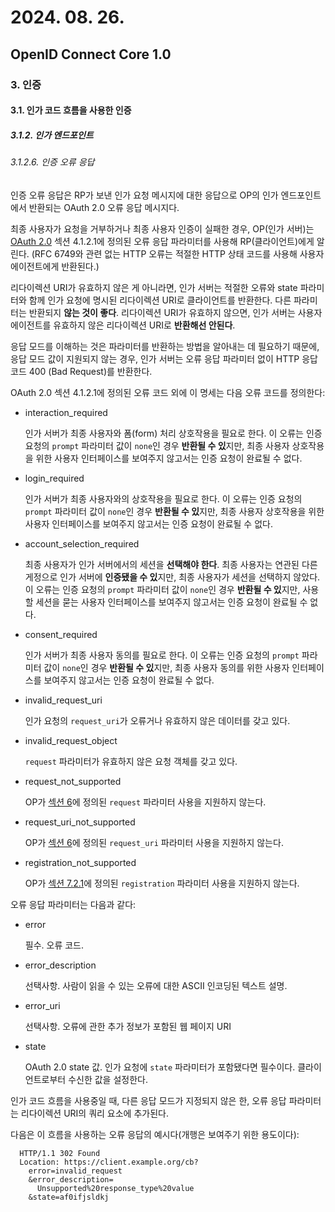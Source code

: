 # 2024. 08. 26.

## OpenID Connect Core 1.0

### 3. 인증

#### 3.1. 인가 코드 흐름을 사용한 인증

##### 3.1.2. 인가 엔드포인트

###### 3.1.2.6. 인증 오류 응답

인증 오류 응답은 RP가 보낸 인가 요청 메시지에 대한 응답으로 OP의 인가 엔드포인트에서 반환되는 OAuth 2.0 오류 응답 메시지다.

최종 사용자가 요청을 거부하거나 최종 사용자 인증이 실패한 경우, OP(인가 서버)는 [OAuth 2.0][rfc-6749] 섹션 4.1.2.1에 정의된 오류 응답 파라미터를 사용해 RP(클라이언트)에게 알린다. (RFC 6749와 관련 없는 HTTP 오류는 적절한 HTTP 상태 코드를 사용해 사용자 에이전트에게 반환된다.)

리다이렉션 URI가 유효하지 않은 게 아니라면, 인가 서버는 적절한 오류와 state 파라미터와 함께 인가 요청에 명시된 리다이렉션 URI로 클라이언트를 반환한다. 다른 파라미터는 반환되지 **않는 것이 좋다**. 리다이렉션 URI가 유효하지 않으면, 인가 서버는 사용자 에이전트를 유효하지 않은 리다이렉션 URI로 **반환해선 안된다**.

응답 모드를 이해하는 것은 파라미터를 반환하는 방법을 알아내는 데 필요하기 때문에, 응답 모드 값이 지원되지 않는 경우, 인가 서버는 오류 응답 파라미터 없이 HTTP 응답 코드 400 (Bad Request)를 반환한다.

OAuth 2.0 섹션 4.1.2.1에 정의된 오류 코드 외에 이 명세는 다음 오류 코드를 정의한다:

* interaction_required

  인가 서버가 최종 사용자와 폼(form) 처리 상호작용을 필요로 한다. 이 오류는 인증 요청의 `prompt` 파라미터 값이 `none`인 경우 **반환될 수 있**지만, 최종 사용자 상호작용을 위한 사용자 인터페이스를 보여주지 않고서는 인증 요청이 완료될 수 없다.

* login_required

  인가 서버가 최종 사용자와의 상호작용을 필요로 한다. 이 오류는 인증 요청의 `prompt` 파라미터 값이 `none`인 경우 **반환될 수 있**지만, 최종 사용자 상호작용을 위한 사용자 인터페이스를 보여주지 않고서는 인증 요청이 완료될 수 없다.

* account_selection_required

  최종 사용자가 인가 서버에서의 세션을 **선택해야 한다**. 최종 사용자는 연관된 다른 게정으로 인가 서버에 **인증됐을 수 있**지만, 최종 사용자가 세션을 선택하지 않았다. 이 오류는 인증 요청의 `prompt` 파라미터 값이 `none`인 경우 **반환될 수 있**지만, 사용할 세션을 묻는 사용자 인터페이스를 보여주지 않고서는 인증 요청이 완료될 수 없다.

* consent_required

  인가 서버가 최종 사용자 동의를 필요로 한다. 이 오류는 인증 요청의 `prompt` 파라미터 값이 `none`인 경우 **반환될 수 있**지만, 최종 사용자 동의를 위한 사용자 인터페이스를 보여주지 않고서는 인증 요청이 완료될 수 없다.

* invalid_request_uri

  인가 요청의 `request_uri`가 오류거나 유효하지 않은 데이터를 갖고 있다.

* invalid_request_object

  `request` 파라미터가 유효하지 않은 요청 객체를 갖고 있다.

* request_not_supported

  OP가 [섹션 6][oidc-core-section-6]에 정의된 `request` 파라미터 사용을 지원하지 않는다.

* request_uri_not_supported

  OP가 [섹션 6][oidc-core-section-6]에 정의된 `request_uri` 파라미터 사용을 지원하지 않는다.

* registration_not_supported

  OP가 [섹션 7.2.1][oidc-core-section-7-2-1]에 정의된 `registration` 파라미터 사용을 지원하지 않는다. 

오류 응답 파라미터는 다음과 같다:

* error

  필수. 오류 코드.

* error_description

  선택사항. 사람이 읽을 수 있는 오류에 대한 ASCII 인코딩된 텍스트 설명.

* error_uri

  선택사항. 오류에 관한 추가 정보가 포함된 웹 페이지 URI

* state

  OAuth 2.0 state 값. 인가 요청에 `state` 파라미터가 포함됐다면 필수이다. 클라이언트로부터 수신한 값을 설정한다.

인가 코드 흐름을 사용중일 때, 다른 응답 모드가 지정되지 않은 한, 오류 응답 파라미터는 리다이렉션 URI의 쿼리 요소에 추가된다.

다음은 이 흐름을 사용하는 오류 응답의 예시다(개행은 보여주기 위한 용도이다):

```
  HTTP/1.1 302 Found
  Location: https://client.example.org/cb?
    error=invalid_request
    &error_description=
      Unsupported%20response_type%20value
    &state=af0ifjsldkj
```



[rfc-6749]: https://www.rfc-editor.org/rfc/rfc6749.html
[oidc-core-section-6]: https://openid.net/specs/openid-connect-core-1_0.html#JWTRequests
[oidc-core-section-7-2-1]: https://openid.net/specs/openid-connect-core-1_0.html#RegistrationParameter